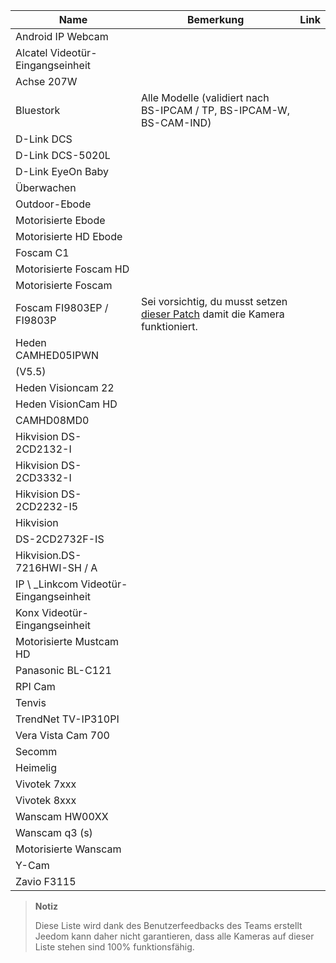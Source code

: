 | Name                     | Bemerkung                | Link                     |
|-------------------------|-------------------------|--------------------------|
| Android IP Webcam       |                         |                          |
| Alcatel Videotür-Eingangseinheit   |                         |                          |
| Achse 207W               |                         |                          |
| Bluestork               | Alle Modelle (validiert nach BS-IPCAM / TP, BS-IPCAM-W, BS-CAM-IND) |                          |
| D-Link DCS              |                         |                          |
| D-Link DCS-5020L        |                         |                          |
| D-Link EyeOn Baby       |                         |                          |
| Überwachen                 |                         |                          |
| Outdoor-Ebode        |                         |                          |
| Motorisierte Ebode          |                         |                          |
| Motorisierte HD Ebode      |                         |                          |
| Foscam C1               |                         |                          |
| Motorisierte Foscam HD     |                         |                          |
| Motorisierte Foscam        |                         |                          |
| Foscam FI9803EP / FI9803P | Sei vorsichtig, du musst setzen [dieser Patch](:https://drive.google.com/file/d/0B9gdDNCtvjAITEs0UjduRV9zSG8/view?usp=sharing) damit die Kamera funktioniert.
| Heden CAMHED05IPWN      |                         |                          |
| (V5.5)                  |                         |                          |
| Heden Visioncam 22      |                         |                          |
| Heden VisionCam HD      |                         |                          |
| CAMHD08MD0              |                         |                          |
| Hikvision DS-2CD2132-I  |                         |                          |
| Hikvision DS-2CD3332-I  |                         |                          |
| Hikvision DS-2CD2232-I5 |                         |                          |
| Hikvision               |                         |                          |
| DS-2CD2732F-IS          |                         |                          |
| Hikvision.DS-7216HWI-SH / A |                         |                          |
| IP \ _Linkcom Videotür-Eingangseinheit |                         |                          |
| Konx Videotür-Eingangseinheit      |                         |                          |
| Motorisierte Mustcam HD    |                         |                          |
| Panasonic BL-C121       |                         |                          |
| RPI Cam                 |                         |                          |
| Tenvis                  |                         |                          |
| TrendNet TV-IP310PI     |                         |                          |
| Vera Vista Cam 700      |                         |                          |
| Secomm                  |                         |                          |
| Heimelig                |                         |                          |
| Vivotek 7xxx            |                         |                          |
| Vivotek 8xxx            |                         |                          |
| Wanscam HW00XX          |                         |                          |
| Wanscam q3 (s)           |                         |                          |
| Motorisierte Wanscam       |                         |                          |
| Y-Cam                   |                         |                          |
| Zavio F3115             |                         |                          |

> **Notiz**
>
> Diese Liste wird dank des Benutzerfeedbacks des Teams erstellt
> Jeedom kann daher nicht garantieren, dass alle Kameras auf dieser Liste stehen
> sind 100% funktionsfähig.
